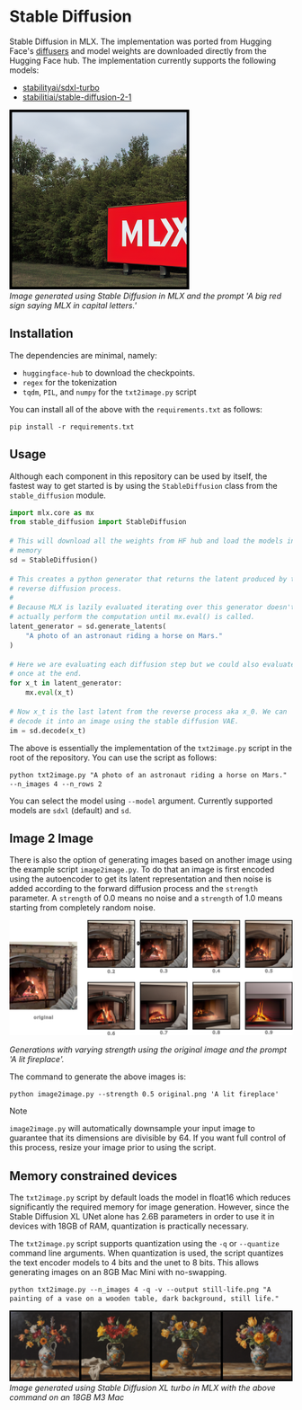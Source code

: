 Stable Diffusion
================

Stable Diffusion in MLX. The implementation was ported from Hugging Face's
[diffusers](https://huggingface.co/docs/diffusers/index) and model weights are
downloaded directly from the Hugging Face hub. The implementation currently
supports the following models:

- [stabilityai/sdxl-turbo](https://huggingface.co/stabilityai/sdxl-turbo)
- [stabilitiai/stable-diffusion-2-1](https://huggingface.co/stabilityai/stable-diffusion-2-1)

![out](generated-mlx.png)    
*Image generated using Stable Diffusion in MLX and the prompt 'A big red sign
saying MLX in capital letters.'*

Installation
------------

The dependencies are minimal, namely:

- `huggingface-hub` to download the checkpoints.
- `regex` for the tokenization
- `tqdm`, `PIL`, and `numpy` for the `txt2image.py` script

You can install all of the above with the `requirements.txt` as follows:

    pip install -r requirements.txt

Usage
------

Although each component in this repository can be used by itself, the fastest
way to get started is by using the `StableDiffusion` class from the `stable_diffusion`
module.

```python
import mlx.core as mx
from stable_diffusion import StableDiffusion

# This will download all the weights from HF hub and load the models in
# memory
sd = StableDiffusion()

# This creates a python generator that returns the latent produced by the
# reverse diffusion process.
#
# Because MLX is lazily evaluated iterating over this generator doesn't
# actually perform the computation until mx.eval() is called.
latent_generator = sd.generate_latents(
    "A photo of an astronaut riding a horse on Mars."
)

# Here we are evaluating each diffusion step but we could also evaluate
# once at the end.
for x_t in latent_generator:
    mx.eval(x_t)

# Now x_t is the last latent from the reverse process aka x_0. We can
# decode it into an image using the stable diffusion VAE.
im = sd.decode(x_t)
```

The above is essentially the implementation of the `txt2image.py` script in the
root of the repository. You can use the script as follows:


```shell
python txt2image.py "A photo of an astronaut riding a horse on Mars." --n_images 4 --n_rows 2
```

You can select the model using `--model` argument. Currently supported models
are `sdxl` (default) and `sd`.

Image 2 Image
-------------

There is also the option of generating images based on another image using the
example script `image2image.py`. To do that an image is first encoded using the
autoencoder to get its latent representation and then noise is added according
to the forward diffusion process and the `strength` parameter. A `strength` of
0.0 means no noise and a `strength` of 1.0 means starting from completely
random noise.

![image2image](im2im.png)    

*Generations with varying strength using the original image and the prompt 'A lit fireplace'.*

The command to generate the above images is:

```shell
python image2image.py --strength 0.5 original.png 'A lit fireplace'
```

> [!Note]
> `image2image.py` will automatically downsample your input image to guarantee
> that its dimensions are divisible by 64. If you want full control of this
> process, resize your image prior to using the script.

Memory constrained devices
--------------------------

The `txt2image.py` script by default loads the model in float16 which reduces
significantly the required memory for image generation. However, since the
Stable Diffusion XL UNet alone has 2.6B parameters in order to use it in
devices with 18GB of RAM, quantization is practically necessary.

The `txt2image.py` script supports quantization using the `-q` or `--quantize`
command line arguments. When quantization is used, the script quantizes the
text encoder models to 4 bits and the unet to 8 bits. This allows generating
images on an 8GB Mac Mini with no-swapping.

```
python txt2image.py --n_images 4 -q -v --output still-life.png "A painting of a vase on a wooden table, dark background, still life."
```

![painting](still-life.png)    
*Image generated using Stable Diffusion XL turbo in MLX with the above command on an 18GB M3 Mac*
